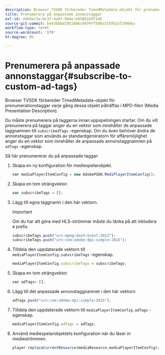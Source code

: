 ```yaml
---
description: Browser TVSDK förbereder TimedMetadata-objekt för prenumerationstaggar varje gång dessa objekt påträffas i MPD-filen (Media Presentation Description).
title: Prenumerera på anpassade annonstaggar
exl-id: d4b9ec3a-9c3f-4adf-984e-b45862e97140
source-git-commit: be43bbbd1051886c8979ff590a3197b2a7249b6a
workflow-type: tm+mt
source-wordcount: '179'
ht-degree: 0%

---
```


# Prenumerera på anpassade annonstaggar{#subscribe-to-custom-ad-tags}

Browser TVSDK förbereder TimedMetadata-objekt för prenumerationstaggar varje gång dessa objekt påträffas i MPD-filen (Media Presentation Description).

Du måste prenumerera på taggarna innan uppspelningen startar.
Om du vill prenumerera på taggar anger du en vektor som innehåller de anpassade taggnamnen till `subscribedTags` -egenskap. Om du även behöver ändra de annonstaggar som används av standardgeneratorn för affärsmöjlighet anger du en vektor som innehåller de anpassade annonstaggnamnen på `adTags` -egenskap.

Så här prenumererar du på anpassade taggar:

1. Skapa en ny konfiguration för mediespelarobjekt.

   ```js
   var mediaPlayerItemConfig = new AdobePSDK.MediPlayerItemConfig();
   ```

1. Skapa en tom strängvektor.

   ```js
   var subscribeTags = [];
   ```

1. Lägg till egna taggnamn i den här vektorn.

   >[!IMPORTANT]
   >
   >Om du har att göra med HLS-strömmar måste du tänka på att inkludera `#` prefix.

   ```js
   subscribeTags.push("urn:mpeg:dash:event:2012"); 
   subscribeTags.push("urn:com:adobe:dpi:simple:2015"); 
   ```

1. Tilldela den uppdaterade vektorn till `mediaPlayerItemConfig.subscribeTags` -egenskap.

   ```js
   mediaPlayerItemConfig.subscribeTags = subscribeTags;
   ```

1. Skapa en tom strängvektor.

   ```js
   var adTags= [];
   ```

1. Lägg till det anpassade annonstaggnamnet i den här vektorn.

   ```js
   adTags.push("urn:com:adobe:dpi:simple:2015");
   ```

1. Tilldela den uppdaterade vektorn till `mediaPlayerItemConfig.adTags` -egenskap.

   ```js
   mediaPlayerItemConfig.adTags = adTags;
   ```

1. Använd mediespelarobjektets konfiguration när du läser in medieströmmen.

   ```js
   player.replaceCurrentResource(mediaResource,mediaPlayerItemConfig);
   ```
